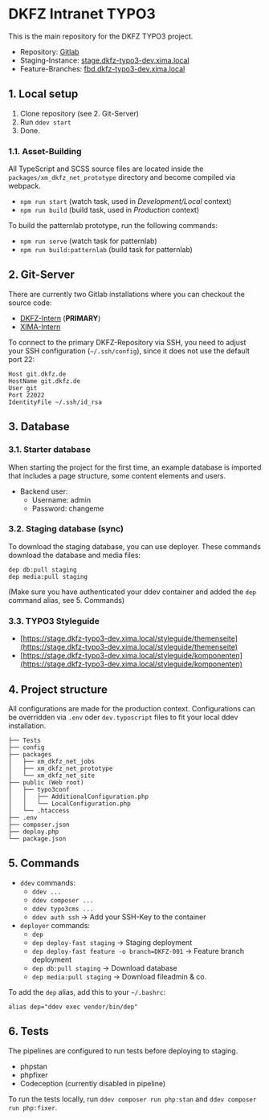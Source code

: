# DKFZ Intranet TYPO3

This is the main repository for the DKFZ TYPO3 project.

* Repository: [Gitlab](https://t3-gitlab-dev.xima.local/dkfz/dkfz-t3-intranet/)
* Staging-Instance: [stage.dkfz-typo3-dev.xima.local](https://stage.dkfz-typo3-dev.xima.local/)
* Feature-Branches: [fbd.dkfz-typo3-dev.xima.local](https://fbd.dkfz-typo3-dev.xima.local/)

## 1. Local setup

1. Clone repository (see 2. Git-Server)
2. Run `ddev start`
3. Done.

### 1.1. Asset-Building

All TypeScript and SCSS source files are located inside the `packages/xm_dkfz_net_prototype` directory and become compiled via webpack.

* `npm run start` (watch task, used in *Development/Local* context)
* `npm run build` (build task, used in *Production* context)

To build the patternlab prototype, run the following commands:

* `npm run serve` (watch task for patternlab)
* `npm run build:patternlab` (build task for patternlab)

## 2. Git-Server

There are currently two Gitlab installations where you can checkout the source code:

* [DKFZ-Intern](https://git.dkfz.de/dkfz/dkfz-t3-intranet.git) (**PRIMARY**)
* [XIMA-Intern](https://t3-gitlab-dev.xima.local)

To connect to the primary DKFZ-Repository via SSH, you need to adjust your SSH configuration (`~/.ssh/config`), since it does not use the default port 22:

```
Host git.dkfz.de
HostName git.dkfz.de
User git
Port 22022
IdentityFile ~/.ssh/id_rsa
```

## 3. Database

### 3.1. Starter database

When starting the project for the first time, an example database is imported that includes a page structure, some content elements and users.

* Backend user:
  * Username: admin
  * Password: changeme

### 3.2. Staging database (sync)

To download the staging database, you can use deployer. These commands download the database and media files:

```
dep db:pull staging
dep media:pull staging
```

(Make sure you have authenticated your ddev container and added the `dep` command alias, see 5. Commands)

### 3.3. TYPO3 Styleguide

* [https://stage.dkfz-typo3-dev.xima.local/styleguide/themenseite](https://stage.dkfz-typo3-dev.xima.local/styleguide/themenseite)
* [https://stage.dkfz-typo3-dev.xima.local/styleguide/komponenten](https://stage.dkfz-typo3-dev.xima.local/styleguide/komponenten)

## 4. Project structure

All configurations are made for the production context. Configurations can be overridden via `.env` oder `dev.typoscript` files to fit your local ddev installation.

```
├── Tests
├── config
├── packages
│   ├── xm_dkfz_net_jobs
│   ├── xm_dkfz_net_prototype
│   └── xm_dkfz_net_site
├── public (Web root)
│   ├── typo3conf
│   │   ├── AdditionalConfiguration.php
│   │   └── LocalConfiguration.php
│   └── .htaccess
├── .env
├── composer.json
├── deploy.php
└── package.json
```

## 5. Commands

* `ddev` commands:
  * ```ddev ...```
  * ```ddev composer ...```
  * ```ddev typo3cms ...```
  * ```ddev auth ssh``` → Add your SSH-Key to the container
* `deployer` commands:
  * ```dep```
  * ```dep deploy-fast staging``` → Staging deployment
  * ```dep deploy-fast feature -o branch=DKFZ-001``` → Feature branch deployment
  * ```dep db:pull staging``` → Download database
  * ```dep media:pull staging``` → Download fileadmin & co.

To add the `dep` alias, add this to your `~/.bashrc`:

```
alias dep="ddev exec vendor/bin/dep"
```

## 6. Tests

The pipelines are configured to run tests before deploying to staging.

* phpstan
* phpfixer
* Codeception (currently disabled in pipeline)

To run the tests locally, run `ddev composer run php:stan` and `ddev composer run php:fixer`.


